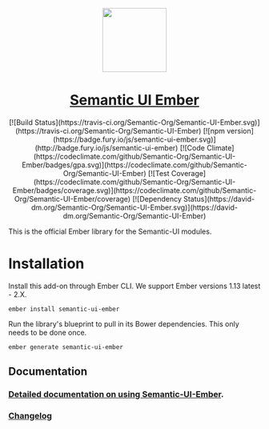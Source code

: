<!-- Logo -->
<p align="center">
  <a href="http://semantic-org.github.io/Semantic-UI-Ember">
    <img height="128" width="128" src="http://www.semantic-ui.com/images/logo.png">
  </a>
</p>

<!-- Name -->
<h1 align="center">
  <a href="http://semantic-org.github.io/Semantic-UI-Ember">Semantic UI Ember</a>
</h1>

<!-- Badges -->
<p align="center">
  [![Build Status](https://travis-ci.org/Semantic-Org/Semantic-UI-Ember.svg)](https://travis-ci.org/Semantic-Org/Semantic-UI-Ember)
  [![npm version](https://badge.fury.io/js/semantic-ui-ember.svg)](http://badge.fury.io/js/semantic-ui-ember)
  [![Code Climate](https://codeclimate.com/github/Semantic-Org/Semantic-UI-Ember/badges/gpa.svg)](https://codeclimate.com/github/Semantic-Org/Semantic-UI-Ember)
  [![Test Coverage](https://codeclimate.com/github/Semantic-Org/Semantic-UI-Ember/badges/coverage.svg)](https://codeclimate.com/github/Semantic-Org/Semantic-UI-Ember/coverage)
  [![Dependency Status](https://david-dm.org/Semantic-Org/Semantic-UI-Ember.svg)](https://david-dm.org/Semantic-Org/Semantic-UI-Ember)
</p>


This is the official Ember library for the Semantic-UI modules.

# Installation

Install this add-on through Ember CLI. We support Ember versions 1.13 latest - 2.X.

```
ember install semantic-ui-ember
```

Run the library's blueprint to pull in its Bower dependencies. This only needs to be done once.

```
ember generate semantic-ui-ember
```

## Documentation

### [Detailed documentation on using Semantic-UI-Ember](http://Semantic-Org.github.io/Semantic-UI-Ember).

### [Changelog](CHANGELOG.md)

